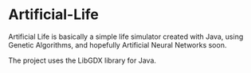 # Artificial-Life
Artificial Life is basically a simple life simulator created with Java, using Genetic Algorithms, and hopefully Artificial Neural Networks soon.

The project uses the LibGDX library for Java.

